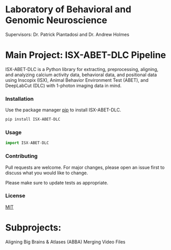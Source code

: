 # Laboratory of Behavioral and Genomic Neuroscience
Supervisors: Dr. Patrick Piantadosi and Dr. Andrew Holmes

# Main Project: ISX-ABET-DLC Pipeline

ISX-ABET-DLC is a Python library for extracting, preprocessing, aligning, and analyzing calcium activity data, behavioral data, and positional data using Inscopix (ISX), Animal Behavior Environment Test (ABET), and DeepLabCut (DLC) with 1-photon imaging data in mind.

### Installation

Use the package manager [pip](https://pip.pypa.io/en/stable/) to install ISX-ABET-DLC.

```bash
pip install ISX-ABET-DLC
```

### Usage

```python
import ISX-ABET-DLC
```

### Contributing
Pull requests are welcome. For major changes, please open an issue first to discuss what you would like to change.

Please make sure to update tests as appropriate.

### License
[MIT](https://choosealicense.com/licenses/mit/)

# Subprojects: 
Aligning Big Brains & Atlases (ABBA)
Merging Video Files

